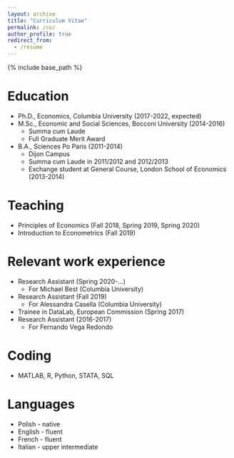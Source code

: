 ```yaml
---
layout: archive
title: "Curriculum Vitae"
permalink: /cv/
author_profile: true
redirect_from:
  - /resume
---
```


{% include base_path %}

Education
======
* Ph.D., Economics, Columbia University (2017-2022, expected) 
* M.Sc., Economic and Social Sciences, Bocconi University (2014-2016)
  * Summa cum Laude
  * Full Graduate Merit Award
* B.A., Sciences Po Paris (2011-2014)
  * Dijon Campus
  * Summa cum Laude in 2011/2012 and 2012/2013
  * Exchange student at General Course, London School of Economics (2013-2014)
  
  
Teaching
======
* Principles of Economics (Fall 2018, Spring 2019, Spring 2020)
* Introduction to Econometrics (Fall 2019)


Relevant work experience
======
* Research Assistant (Spring 2020-...)
  * For Michael Best (Columbia University)
* Research Assistant (Fall 2019)
  * For Alessandra Casella  (Columbia University)
* Trainee in DataLab, European Commission (Spring 2017)
* Research Assistant (2016-2017)
  * For Fernando Vega Redondo
  
Coding
======
* MATLAB, R, Python, STATA, SQL

Languages
======
* Polish - native
* English - fluent
* French - fluent
* Italian - upper intermediate
